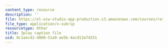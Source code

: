 ```yaml
---
content_type: resource
description: ''
file: https://ol-ocw-studio-app-production.s3.amazonaws.com/courses/res-3-003-learn-to-build-your-own-videogame-with-the-unity-game-engine-and-microsoft-kinect-january-iap-2017/0c1aec42d06051a9ae5b4acd13a74251_ZLbt_1bI_NA.vtt
file_type: application/x-subrip
resourcetype: Other
title: 3play caption file
uid: 0c1aec42-d060-51a9-ae5b-4acd13a74251
---
```

